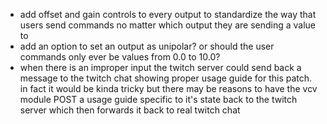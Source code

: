 - add offset and gain controls to every output to standardize the way that users send commands no matter which output they are sending a value to
- add an option to set an output as unipolar? or should the user commands only ever be values from 0.0 to 10.0?
- when there is an improper input the twitch server could send back a message to the twitch chat showing proper usage guide for this patch. in fact it would be kinda tricky but there may be reasons to have the vcv module POST a usage guide specific to it's state back to the twitch server which then forwards it back to real twitch chat